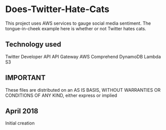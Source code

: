 # Does-Twitter-Hate-Cats
This project uses AWS services to gauge social media sentiment. The tongue-in-cheek example here is whether or not Twitter hates cats.

## Technology used

Twitter Developer API
API Gateway
AWS Comprehend
DynamoDB
Lambda
S3

## IMPORTANT
These files are distributed on an AS IS BASIS, WITHOUT WARRANTIES OR CONDITIONS OF ANY KIND, either express or implied

## April 2018
Initial creation
